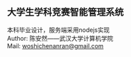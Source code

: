 ## 大学生学科竞赛智能管理系统
本科毕业设计，服务端采用nodejs实现<br>
Author: 陈安然——武汉大学计算机学院<br>
Mail: woshichenanran@gmail.com<br>